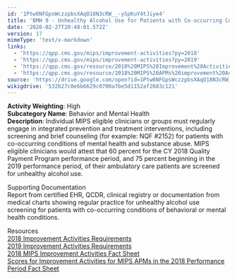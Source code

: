 ```yaml
---
id: '1Ptw6NFGpsWczzpbsXAqO18N3cRW__-ySpKuY4tJiye4'
title: 'BMH 9 - Unhealthy Alcohol Use for Patients with Co-occurring Conditions of Mental Health and Substance Abuse and Ambulatory Care Patients'
date: '2020-02-27T20:48:01.572Z'
version: 17
mimeType: 'text/x-markdown'
links:
  - 'https://qpp.cms.gov/mips/improvement-activities?py=2018'
  - 'https://qpp.cms.gov/mips/improvement-activities?py=2019'
  - 'https://qpp.cms.gov/resource/2018%20MIPS%20Improvement%20Activities%20Fact%20Sheet'
  - 'https://qpp.cms.gov/resource/2018%20MIPS%20APMs%20improvement%20Activities%20scores%20fact%20sheet'
source: 'https://drive.google.com/open?id=1Ptw6NFGpsWczzpbsXAqO18N3cRW__-ySpKuY4tJiye4'
wikigdrive: '532b27c0e6b6629c0700a7be5d1152af2683c121'
---
```





**Activity Weighting**: High  
**Subcategory Name**: Behavior and Mental Health  
**Description**: Individual MIPS eligible clinicians or groups must regularly engage in integrated prevention and treatment interventions, including screening and brief counseling (for example: NQF #2152) for patients with co-occurring conditions of mental health and substance abuse. MIPS eligible clinicians would attest that 60 percent for the CY 2018 Quality Payment Program performance period, and 75 percent beginning in the 2019 performance period, of their ambulatory care patients are screened for unhealthy alcohol use.




Supporting Documentation  
Report from certified EHR, QCDR, clinical registry or documentation from medical charts showing regular practice for unhealthy alcohol use screening for patients with co-occurring conditions of behavioral or mental health conditions.




Resources  
[2018 Improvement Activities Requirements](https://qpp.cms.gov/mips/improvement-activities?py=2018)  
[2019 Improvement Activities Requirements](https://qpp.cms.gov/mips/improvement-activities?py=2019)  
[2018 MIPS Improvement Activities Fact Sheet](https://qpp.cms.gov/resource/2018%20MIPS%20Improvement%20Activities%20Fact%20Sheet)  
[Scores for Improvement Activities for MIPS APMs in the 2018 Performance Period Fact Sheet](https://qpp.cms.gov/resource/2018%20MIPS%20APMs%20improvement%20Activities%20scores%20fact%20sheet)

